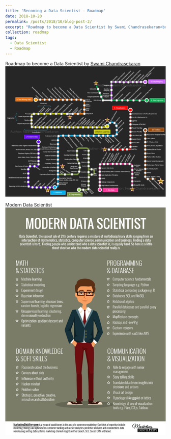 ```yaml
---
title: 'Becoming a Data Scientist – Roadmap'
date: 2018-10-20
permalink: /posts/2018/10/blog-post-2/
excerpt: "Roadmap to become a Data Scientist by Swami Chandrasekaran<br/><img src='/images/blogs/RoadToDataScientist1.png'>"
collection: roadmap
tags:
  - Data Scientist
  - Roadmap
---
```

Roadmap to become a Data Scientist by [Swami Chandrasekaran](http://nirvacana.com/thoughts/2013/07/08/becoming-a-data-scientist/) <br/><img src='/images/blogs/RoadToDataScientist1.png'>

Modern Data Scientist <br/><img src='/images/blogs/modern-data-scientist.png'>
